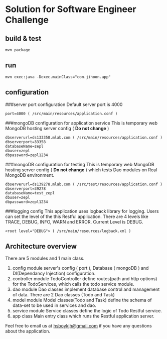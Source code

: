 Solution for Software Engineer Challenge
===============================

## build & test
    mvn package

## run
    mvn exec:java -Dexec.mainClass="com.jihoon.app"

## configuration
###server port configuration
Default server port is 4000

    port=4000 ( /src/main/resources/application.conf )
    

###mongoDB configuration for application service
This is temporary web MongoDB hosting server config ( **Do not change** )

    dbserverurl=ds133358.mlab.com ( /src/main/resources/application.conf )
    dbserverport=33358
    databaseName=zepl
    dbuser=zepl
    dbpassword=zepl1234
    
    
###mongoDB configuration for testing
This is temporary web MongoDB hosting server config ( **Do not change** ) which tests Dao modules on Real MongoDB environment.

    dbserverurl=ds139278.mlab.com ( /src/test/resources/application.conf )
    dbserverport=39278
    databaseName=test_zepl
    dbuser=zepl
    dbpassword=zepl1234    
    
###logging config
This application uses logback library for logging.
Users can set the level of the this Restful application.
There are 4 levels like TRACE, DEBUG, INFO, WARN and ERROR.
Current Level is DEBUG.
    
    <root level="DEBUG"> ( /src/main/resources/logback.xml )

## Architecture overview
There are 5 modules and 1 main class.
 1. config module
 server's config ( port ), Database ( mongoDB ) and DI(Dependancy Injection) configuration.
 2. controller module
 TodoController define routes(path and http options) for the TodoServices, which calls the todo service module.
 3. dao module
 Dao classes implement database control and management of data.
 There are 2 Dao classes (Todo and Task)
 4. model module
 Model classes(Todo and Task) define the schema of data-set to be used in services and dao.
 5. service module
 Service classes define the logic of Todo Restful service.
 6. app class
 Main entry class which runs the Restful application server.
 
Feel free to email us at hsboykjh@gmail.com if you have any questions about the application.

